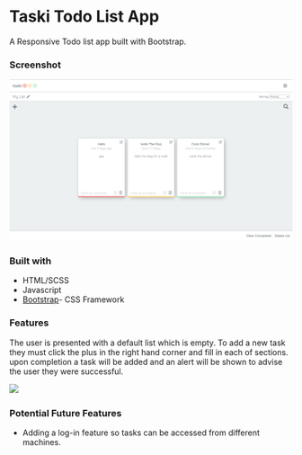 # Taski Todo List App

A Responsive Todo list app built with Bootstrap.

### Screenshot

![](dist/img/Taski.png)

### Built with

- HTML/SCSS
- Javascript
- [Bootstrap](https://getbootstrap.com/)- CSS Framework

### Features
The user is presented with a default list which is empty. To add a new task they must click the plus in the right hand corner and fill in each of sections. upon completion a task will be added and an alert will be shown to advise the user they were successful.

![](dist/img/addNote.gif)


### Potential Future Features

- Adding a log-in feature so tasks can be accessed from different machines.

